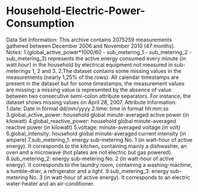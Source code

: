 # Household-Electric-Power-Consumption
Data Set Information:  This archive contains 2075259 measurements gathered between December 2006 and November 2010 (47 months). Notes: 1.(global_active_power*1000/60 - sub_metering_1 - sub_metering_2 - sub_metering_3) represents the active energy consumed every minute (in watt hour) in the household by electrical equipment not measured in sub-meterings 1, 2 and 3.  2.The dataset contains some missing values in the measurements (nearly 1,25% of the rows). All calendar timestamps are present in the dataset but for some timestamps, the measurement values are missing: a missing value is represented by the absence of value between two consecutive semi-colon attribute separators. For instance, the dataset shows missing values on April 28, 2007.  Attribute Information: 1.date: Date in format dd/mm/yyyy  2.time: time in format hh:mm:ss  3.global_active_power: household global minute-averaged active power (in kilowatt)  4.global_reactive_power: household global minute-averaged reactive power (in kilowatt)  5.voltage: minute-averaged voltage (in volt)  6.global_intensity: household global minute-averaged current intensity (in ampere)  7.sub_metering_1: energy sub-metering No. 1 (in watt-hour of active energy). It corresponds to the kitchen, containing mainly a dishwasher, an oven and a microwave (hot plates are not electric but gas powered).  8.sub_metering_2: energy sub-metering No. 2 (in watt-hour of active energy). It corresponds to the laundry room, containing a washing-machine, a tumble-drier, a refrigerator and a light.  9.sub_metering_3: energy sub-metering No. 3 (in watt-hour of active energy). It corresponds to an electric water-heater and an air-conditioner.
